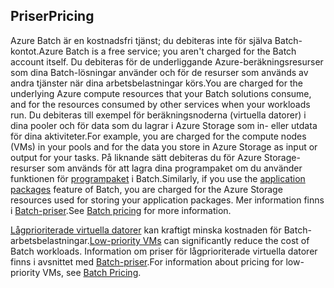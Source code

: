 ## <a name="pricing"></a><span data-ttu-id="ca5a1-101">Priser</span><span class="sxs-lookup"><span data-stu-id="ca5a1-101">Pricing</span></span>

<span data-ttu-id="ca5a1-102">Azure Batch är en kostnadsfri tjänst; du debiteras inte för själva Batch-kontot.</span><span class="sxs-lookup"><span data-stu-id="ca5a1-102">Azure Batch is a free service; you aren't charged for the Batch account itself.</span></span> <span data-ttu-id="ca5a1-103">Du debiteras för de underliggande Azure-beräkningsresurser som dina Batch-lösningar använder och för de resurser som används av andra tjänster när dina arbetsbelastningar körs.</span><span class="sxs-lookup"><span data-stu-id="ca5a1-103">You are charged for the underlying Azure compute resources that your Batch solutions consume, and for the resources consumed by other services when your workloads run.</span></span> <span data-ttu-id="ca5a1-104">Du debiteras till exempel för beräkningsnoderna (virtuella datorer) i dina pooler och för data som du lagrar i Azure Storage som in- eller utdata för dina aktiviteter.</span><span class="sxs-lookup"><span data-stu-id="ca5a1-104">For example, you are charged for the compute nodes (VMs) in your pools and for the data you store in Azure Storage as input or output for your tasks.</span></span> <span data-ttu-id="ca5a1-105">På liknande sätt debiteras du för Azure Storage-resurser som används för att lagra dina programpaket om du använder funktionen för [programpaket](../articles/batch/batch-application-packages.md) i Batch.</span><span class="sxs-lookup"><span data-stu-id="ca5a1-105">Similarly, if you use the [application packages](../articles/batch/batch-application-packages.md) feature of Batch, you are charged for the Azure Storage resources used for storing your application packages.</span></span> <span data-ttu-id="ca5a1-106">Mer information finns i [Batch-priser](https://azure.microsoft.com/pricing/details/batch/).</span><span class="sxs-lookup"><span data-stu-id="ca5a1-106">See [Batch pricing](https://azure.microsoft.com/pricing/details/batch/) for more information.</span></span>

<span data-ttu-id="ca5a1-107">[Lågprioriterade virtuella datorer](../articles/batch/batch-low-pri-vms.md) kan kraftigt minska kostnaden för Batch-arbetsbelastningar.</span><span class="sxs-lookup"><span data-stu-id="ca5a1-107">[Low-priority VMs](../articles/batch/batch-low-pri-vms.md) can significantly reduce the cost of Batch workloads.</span></span> <span data-ttu-id="ca5a1-108">Information om priser för lågprioriterade virtuella datorer finns i avsnittet med [Batch-priser](https://azure.microsoft.com/pricing/details/batch/).</span><span class="sxs-lookup"><span data-stu-id="ca5a1-108">For information about pricing for low-priority VMs, see [Batch Pricing](https://azure.microsoft.com/pricing/details/batch/).</span></span> 

